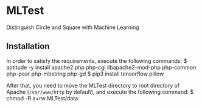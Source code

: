 # MLTest
Distinguish Circle and Square with Machine Learning

## Installation
In order to satisfy the requirements, execute the following commands:
    $ aptitude -y install apache2 php php-cgi libapache2-mod-php php-common php-pear php-mbstring php-gd
    $ pip3 install tensorflow pillow
    
After that, you need to move the MLTest directory to root directory of Apache (`/var/www/http` by default), and execute the following command:
    $ chmod -R a+rw MLTest/data

